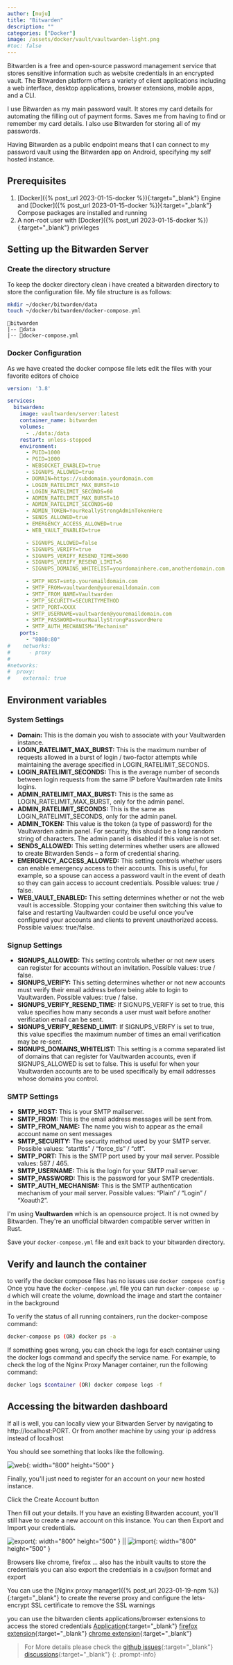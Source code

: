 ```yaml
---
author: [muju]
title: "Bitwarden"
description: ""
categories: ["Docker"]
image: /assets/docker/vault/vaultwarden-light.png
#toc: false
---
```


Bitwarden is a free and open-source password management service that stores sensitive information such as website credentials in an encrypted vault. The Bitwarden platform offers a variety of client applications including a web interface, desktop applications, browser extensions, mobile apps, and a CLI.

I use Bitwarden as my main password vault. It stores my card details for automating the filling out of payment forms. Saves me from having to find or remember my card details. I also use Bitwarden for storing all of my passwords.

Having Bitwarden as a public endpoint means that I can connect to my password vault using the Bitwarden app on Android, specifying my self hosted instance.

## Prerequisites

1. [Docker]({% post_url 2023-01-15-docker %}){:target="_blank"} Engine and [Docker]({% post_url 2023-01-15-docker %}){:target="_blank"} Compose packages are installed and running
2. A non-root user with [Docker]({% post_url 2023-01-15-docker %}){:target="_blank"} privileges

## Setting up the Bitwarden Server

### Create the directory structure

To keep the docker directory clean i have created a bitwarden directory to store the configuration file. My file structure is as follows:

```bash
mkdir ~/docker/bitwarden/data
touch ~/docker/bitwarden/docker-compose.yml
```
```
📂bitwarden
|-- 📂data
|-- 📑docker-compose.yml  
```

### Docker Configuration

As we have created the docker compose file lets edit the files with your favorite editors of choice

```yaml
version: '3.8'

services:
  bitwarden:
    image: vaultwarden/server:latest
    container_name: bitwarden
    volumes:
      - ./data:/data
    restart: unless-stopped
    environment:
      - PUID=1000
      - PGID=1000
      - WEBSOCKET_ENABLED=true
      - SIGNUPS_ALLOWED=true
      - DOMAIN=https://subdomain.yourdomain.com
      - LOGIN_RATELIMIT_MAX_BURST=10 
      - LOGIN_RATELIMIT_SECONDS=60
      - ADMIN_RATELIMIT_MAX_BURST=10
      - ADMIN_RATELIMIT_SECONDS=60
      - ADMIN_TOKEN=YourReallyStrongAdminTokenHere
      - SENDS_ALLOWED=true
      - EMERGENCY_ACCESS_ALLOWED=true
      - WEB_VAULT_ENABLED=true

      - SIGNUPS_ALLOWED=false
      - SIGNUPS_VERIFY=true
      - SIGNUPS_VERIFY_RESEND_TIME=3600
      - SIGNUPS_VERIFY_RESEND_LIMIT=5
      - SIGNUPS_DOMAINS_WHITELIST=yourdomainhere.com,anotherdomain.com

      - SMTP_HOST=smtp.youremaildomain.com
      - SMTP_FROM=vaultwarden@youremaildomain.com
      - SMTP_FROM_NAME=Vaultwarden
      - SMTP_SECURITY=SECURITYMETHOD
      - SMTP_PORT=XXXX
      - SMTP_USERNAME=vaultwarden@youremaildomain.com
      - SMTP_PASSWORD=YourReallyStrongPasswordHere
      - SMTP_AUTH_MECHANISM="Mechanism"
    ports:
      - "8080:80"
#    networks:
#      - proxy
#
#networks:
#  proxy:
#    external: true
```

## Environment variables

### **System Settings**
- **Domain:** This is the domain you wish to associate with your Vaultwarden instance.
- **LOGIN_RATELIMIT_MAX_BURST:** This is the maximum number of requests allowed in a burst of login / two-factor attempts while maintaining the average specified in LOGIN_RATELIMIT_SECONDS.
- **LOGIN_RATELIMIT_SECONDS:** This is the average number of seconds between login requests from the same IP before Vaultwarden rate limits logins.
- **ADMIN_RATELIMIT_MAX_BURST:** This is the same as LOGIN_RATELIMIT_MAX_BURST, only for the admin panel.
- **ADMIN_RATELIMIT_SECONDS:** This is the same as LOGIN_RATELIMIT_SECONDS, only for the admin panel.
- **ADMIN_TOKEN:** This value is the token (a type of password) for the Vaultwarden admin panel. For security, this should be a long random string of characters. The admin panel is disabled if this value is not set.
- **SENDS_ALLOWED:** This setting determines whether users are allowed to create Bitwarden Sends – a form of credential sharing.
- **EMERGENCY_ACCESS_ALLOWED:** This setting controls whether users can enable emergency access to their accounts. This is useful, for example, so a spouse can access a password vault in the event of death so they can gain access to account credentials. Possible values: true / false.
- **WEB_VAULT_ENABLED:** This setting determines whether or not the web vault is accessible. Stopping your container then switching this value to false and restarting Vaultwarden could be useful once you’ve configured your accounts and clients to prevent unauthorized access. Possible values: true/false.

### **Signup Settings**
- **SIGNUPS_ALLOWED:** This setting controls whether or not new users can register for accounts without an invitation. Possible values: true / false.
- **SIGNUPS_VERIFY:** This setting determines whether or not new accounts must verify their email address before being able to login to Vaultwarden. Possible values: true / false.
- **SIGNUPS_VERIFY_RESEND_TIME:** If SIGNUPS_VERIFY is set to true, this value specifies how many seconds a user must wait before another verification email can be sent.
- **SIGNUPS_VERIFY_RESEND_LIMIT:** If SIGNUPS_VERIFY is set to true, this value specifies the maximum number of times an email verification may be re-sent.
- **SIGNUPS_DOMAINS_WHITELIST:** This setting is a comma separated list of domains that can register for Vaultwarden accounts, even if SIGNUPS_ALLOWED is set to false. This is useful for when your Vaultwarden accounts are to be used specifically by email addresses whose domains you control.


### **SMTP Settings**
- **SMTP_HOST:** This is your SMTP mailserver.
- **SMTP_FROM:** This is the email address messages will be sent from.
- **SMTP_FROM_NAME:** The name you wish to appear as the email account name on sent messages
- **SMTP_SECURITY:** The security method used by your SMTP server. Possible values: “starttls” / “force_tls” / “off”.
- **SMTP_PORT:** This is the SMTP port used by your mail server. Possible values: 587 / 465.
- **SMTP_USERNAME:** This is the login for your SMTP mail server.
- **SMTP_PASSWORD:** This is the password for your SMTP credentials.
- **SMTP_AUTH_MECHANISM:** This is the SMTP authentication mechanism of your mail server. Possible values: “Plain” / “Login” / “Xoauth2”.

I'm using **Vaultwarden** which is an opensource project. It is not owned by Bitwarden. They're an unofficial bitwarden compatible server written in Rust.

Save your `docker-compose.yml` file and exit back to your bitwarden directory.

## Verify and launch the container 

to verify the docker compose files has no issues use `docker compose config` Once you have the `docker-compose.yml` file you can run `docker-compose up -d` which will create the volume, download the image and start the container in the background 

To verify the status of all running containers, run the docker-compose command:

```bash
docker-compose ps (OR) docker ps -a
```

If something goes wrong, you can check the logs for each container using the docker logs command and specify the service name. For example, to check the log of the Nginx Proxy Manager container, run the following command:

```bash
docker logs $container (OR) docker compose logs -f
```

## Accessing the bitwarden dashboard

If all is well, you can locally view your Bitwarden Server by navigating to http://localhost:PORT. Or from another machine by using your ip address instead of localhost

You should see something that looks like the following.

![web](/assets/docker/vault/Web.png){: width="800" height="500" }

Finally, you'll just need to register for an account on your new hosted instance.

Click the Create Account button

Then fill out your details. If you have an existing Bitwarden account, you'll still have to create a new account on this instance. You can then Export and Import your credentials.

![export](/assets/docker/vault/export.png){: width="800" height="500" } || ![import](/assets/docker/vault/import.png){: width="800" height="500" }

Browsers like chrome, firefox ... also has the inbuilt vaults to store the credentials you can also export the credentials in a csv/json format and export 

You can use the [Nginx proxy manager]({% post_url 2023-01-19-npm %}){:target="_blank"} to create the reverse proxy and configure the lets-encrypt SSL certificate to remove the SSL warnings

you can use the bitwarden clients applications/browser extensions to access the stored credentials [Application](https://bitwarden.com/download/){:target="_blank"} [firefox extension](https://addons.mozilla.org/en-US/firefox/addon/bitwarden-password-manager/?utm_source=addons.mozilla.org&utm_medium=referral&utm_content=search){:target="_blank"} [chrome extension](https://chromewebstore.google.com/detail/bitwarden-free-password-m/nngceckbapebfimnlniiiahkandclblb){:target="_blank"}

> For More details please check the [github issues](https://github.com/dani-garcia/vaultwarden/discussions){:target="_blank"} [discussions](https://vaultwarden.discourse.group/){:target="_blank"}
{: .prompt-info}